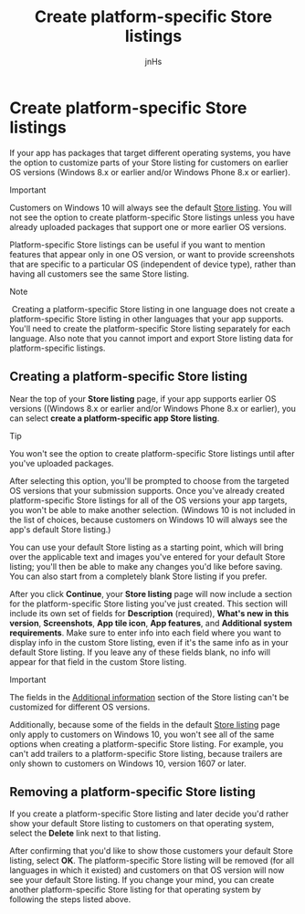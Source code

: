 ﻿---
author: jnHs
Description: If you've provided packages targeting different operating systems, you have the option to customize parts of your Store listing for different targeted operating systems.
title: Create platform-specific Store listings
ms.assetid: 5BE66BE2-669C-49E0-8915-60F1027EF94A
ms.author: wdg-dev-content
ms.date: 3/13/2018
ms.topic: article


keywords: windows 10, uwp, customize, listing, description, earlier
ms.localizationpriority: medium
---

# Create platform-specific Store listings


If your app has packages that target different operating systems, you have the option to customize parts of your Store listing for customers on earlier OS versions (Windows 8.x or earlier and/or Windows Phone 8.x or earlier). 

> [!IMPORTANT]
> Customers on Windows 10 will always see the default [Store listing](create-app-store-listings.md). You will not see the option to create platform-specific Store listings unless you have already uploaded packages that support one or more earlier OS versions. 

Platform-specific Store listings can be useful if you want to mention features that appear only in one OS version, or want to provide screenshots that are specific to a particular OS (independent of device type), rather than having all customers see the same Store listing.

> [!NOTE]
> Creating a platform-specific Store listing in one language does not create a platform-specific Store listing in other languages that your app supports. You'll need to create the platform-specific Store listing separately for each language. Also note that you cannot import and export Store listing data for platform-specific listings.


## Creating a platform-specific Store listing

Near the top of your **Store listing** page, if your app supports earlier OS versions ((Windows 8.x or earlier and/or Windows Phone 8.x or earlier), you can select **create a platform-specific app Store listing**. 

> [!TIP]
> You won't see the option to create platform-specific Store listings until after you've uploaded packages.

After selecting this option, you'll be prompted to choose from the targeted OS versions that your submission supports. Once you've already created platform-specific Store listings for all of the OS versions your app targets, you won't be able to make another selection. (Windows 10 is not included in the list of choices, because customers on Windows 10 will always see the app's default Store listing.)

You can use your default Store listing as a starting point, which will bring over the applicable text and images you've entered for your default Store listing; you'll then be able to make any changes you'd like before saving. You can also start from a completely blank Store listing if you prefer.

After you click **Continue**, your **Store listing** page will now include a section for the platform-specific Store listing you've just created. This section will include its own set of fields for **Description** (required), **What's new in this version**, **Screenshots**, **App tile icon**, **App features**, and **Additional system requirements**. Make sure to enter info into each field where you want to display info in the custom Store listing, even if it's the same info as in your default Store listing. If you leave any of these fields blank, no info will appear for that field in the custom Store listing.


> [!IMPORTANT]
> The fields in the [Additional information](create-app-store-listings.md#additional-information) section of the Store listing can't be customized for different OS versions.
> 
> Additionally, because some of the fields in the default [Store listing](create-app-store-listings.md) page only apply to customers on Windows 10, you won't see all of the same options when creating a platform-specific Store listing. For example, you can't add trailers to a platform-specific Store listing, because trailers are only shown to customers on Windows 10, version 1607 or later. 


## Removing a platform-specific Store listing

If you create a platform-specific Store listing and later decide you'd rather show your default Store listing to customers on that operating system, select the **Delete** link next to that listing.

After confirming that you'd like to show those customers your default Store listing, select **OK**. The platform-specific Store listing will be removed (for all languages in which it existed) and customers on that OS version will now see your default Store listing. If you change your mind, you can create another platform-specific Store listing for that operating system by following the steps listed above.

 

 




